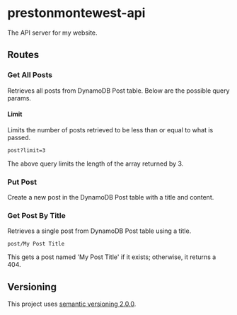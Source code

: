 # prestonmontewest-api
The API server for my website.

## Routes
### Get All Posts
Retrieves all posts from DynamoDB Post table. Below are the possible query params.
#### Limit
Limits the number of posts retrieved to be less than or equal to what is passed.
```
post?limit=3
```
The above query limits the length of the array returned by 3.

### Put Post
Create a new post in the DynamoDB Post table with a title and content.

### Get Post By Title
Retrieves a single post from DynamoDB Post table using a title.
```
post/My Post Title
```
This gets a post named 'My Post Title' if it exists; otherwise, it returns a 404.

## Versioning
This project uses [semantic versioning 2.0.0](https://semver.org/).
